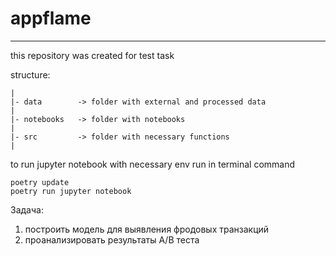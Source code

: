 # appflame
---
this repository was created for test task

structure:
```
|
|- data        -> folder with external and processed data
|
|- notebooks   -> folder with notebooks
|
|- src         -> folder with necessary functions
|
 ```
 
to run jupyter notebook with necessary env run in terminal command

```
poetry update
poetry run jupyter notebook
```

Задача:
1. построить модель для выявления фродовых транзакций
2. проанализировать результаты A/B теста